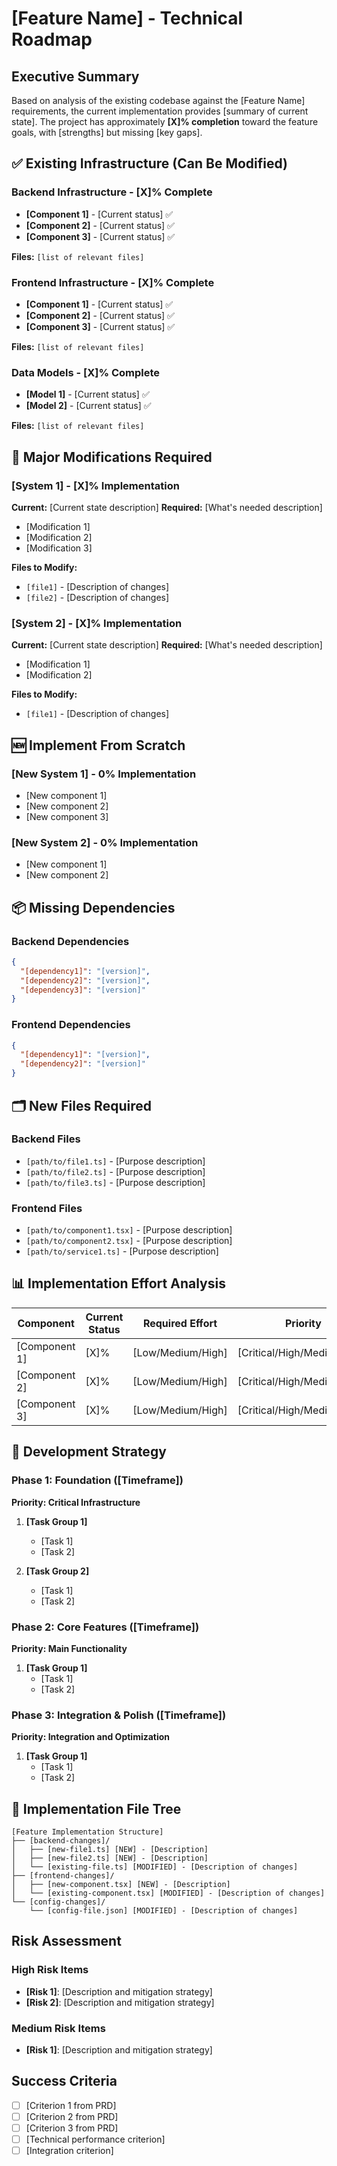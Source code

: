 # [Feature Name] - Technical Roadmap

## Executive Summary

Based on analysis of the existing codebase against the [Feature Name] requirements, the current implementation provides [summary of current state]. The project has approximately **[X]% completion** toward the feature goals, with [strengths] but missing [key gaps].

## ✅ Existing Infrastructure (Can Be Modified)

### Backend Infrastructure - [X]% Complete
- **[Component 1]** - [Current status] ✅
- **[Component 2]** - [Current status] ✅
- **[Component 3]** - [Current status] ✅

**Files:** `[list of relevant files]`

### Frontend Infrastructure - [X]% Complete
- **[Component 1]** - [Current status] ✅
- **[Component 2]** - [Current status] ✅
- **[Component 3]** - [Current status] ✅

**Files:** `[list of relevant files]`

### Data Models - [X]% Complete
- **[Model 1]** - [Current status] ✅
- **[Model 2]** - [Current status] ✅

**Files:** `[list of relevant files]`

## 🔨 Major Modifications Required

### [System 1] - [X]% Implementation
**Current:** [Current state description]
**Required:** [What's needed description]
- [Modification 1]
- [Modification 2]
- [Modification 3]

**Files to Modify:**
- `[file1]` - [Description of changes]
- `[file2]` - [Description of changes]

### [System 2] - [X]% Implementation
**Current:** [Current state description]
**Required:** [What's needed description]
- [Modification 1]
- [Modification 2]

**Files to Modify:**
- `[file1]` - [Description of changes]

## 🆕 Implement From Scratch

### [New System 1] - 0% Implementation
- [New component 1]
- [New component 2]
- [New component 3]

### [New System 2] - 0% Implementation
- [New component 1]
- [New component 2]

## 📦 Missing Dependencies

### Backend Dependencies
```json
{
  "[dependency1]": "[version]",
  "[dependency2]": "[version]",
  "[dependency3]": "[version]"
}
```

### Frontend Dependencies
```json
{
  "[dependency1]": "[version]",
  "[dependency2]": "[version]"
}
```

## 🗂️ New Files Required

### Backend Files
- `[path/to/file1.ts]` - [Purpose description]
- `[path/to/file2.ts]` - [Purpose description]
- `[path/to/file3.ts]` - [Purpose description]

### Frontend Files
- `[path/to/component1.tsx]` - [Purpose description]
- `[path/to/component2.tsx]` - [Purpose description]
- `[path/to/service1.ts]` - [Purpose description]

## 📊 Implementation Effort Analysis

| Component | Current Status | Required Effort | Priority | Dependencies |
|-----------|---------------|-----------------|----------|--------------|
| [Component 1] | [X]% | [Low/Medium/High] | [Critical/High/Medium/Low] | [List dependencies] |
| [Component 2] | [X]% | [Low/Medium/High] | [Critical/High/Medium/Low] | [List dependencies] |
| [Component 3] | [X]% | [Low/Medium/High] | [Critical/High/Medium/Low] | [List dependencies] |

## 🎯 Development Strategy

### Phase 1: Foundation ([Timeframe])
**Priority: Critical Infrastructure**
1. **[Task Group 1]**
   - [Task 1]
   - [Task 2]
   
2. **[Task Group 2]**
   - [Task 1]
   - [Task 2]

### Phase 2: Core Features ([Timeframe])
**Priority: Main Functionality**
1. **[Task Group 1]**
   - [Task 1]
   - [Task 2]

### Phase 3: Integration & Polish ([Timeframe])
**Priority: Integration and Optimization**
1. **[Task Group 1]**
   - [Task 1]
   - [Task 2]

## 📁 Implementation File Tree

```
[Feature Implementation Structure]
├── [backend-changes]/
│   ├── [new-file1.ts] [NEW] - [Description]
│   ├── [new-file2.ts] [NEW] - [Description]
│   └── [existing-file.ts] [MODIFIED] - [Description of changes]
├── [frontend-changes]/
│   ├── [new-component.tsx] [NEW] - [Description]
│   └── [existing-component.tsx] [MODIFIED] - [Description of changes]
└── [config-changes]/
    └── [config-file.json] [MODIFIED] - [Description of changes]
```

## Risk Assessment

### High Risk Items
- **[Risk 1]**: [Description and mitigation strategy]
- **[Risk 2]**: [Description and mitigation strategy]

### Medium Risk Items
- **[Risk 1]**: [Description and mitigation strategy]

## Success Criteria

- [ ] [Criterion 1 from PRD]
- [ ] [Criterion 2 from PRD]
- [ ] [Criterion 3 from PRD]
- [ ] [Technical performance criterion]
- [ ] [Integration criterion] 